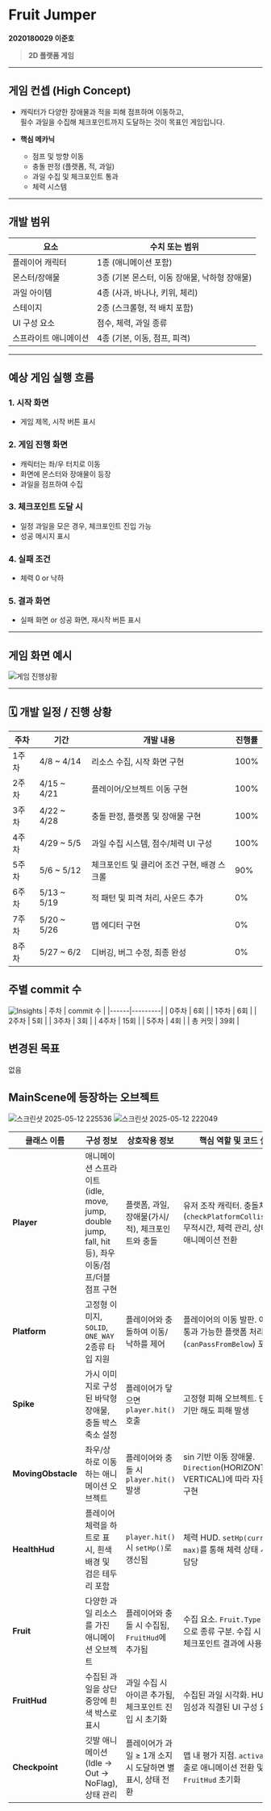 # Fruit Jumper
 **2020180029 이준호**
> **2D 플랫폼 게임**  

---

## 게임 컨셉 (High Concept)

- 캐릭터가 다양한 장애물과 적을 피해 점프하며 이동하고,  
  필수 과일을 수집해 체크포인트까지 도달하는 것이 목표인 게임입니다.
  
- **핵심 메카닉**
  - 점프 및 방향 이동
  - 충돌 판정 (플랫폼, 적, 과일) 
  - 과일 수집 및 체크포인트 통과 
  - 체력 시스템
 
---

## 개발 범위 

| 요소              | 수치 또는 범위 |
|------------------|----------------|
| 플레이어 캐릭터    | 1종 (애니메이션 포함) |
| 몬스터/장애물     | 3종 (기본 몬스터, 이동 장애물, 낙하형 장애물) |
| 과일 아이템        | 4종 (사과, 바나나, 키위, 체리) |
| 스테이지          | 2종 (스크롤형, 적 배치 포함) |
| UI 구성 요소       | 점수, 체력, 과일 종류 |
| 스프라이트 애니메이션 | 4종 (기본, 이동, 점프, 피격) |

---

##  예상 게임 실행 흐름

### 1. 시작 화면
- 게임 제목, 시작 버튼 표시

### 2. 게임 진행 화면
- 캐릭터는 좌/우 터치로 이동
- 화면에 몬스터와 장애물이 등장
- 과일을 점프하여 수집

### 3. 체크포인트 도달 시
- 일정 과일을 모은 경우, 체크포인트 진입 가능
- 성공 메시지 표시

### 4. 실패 조건
- 체력 0 or 낙하 
  
### 5. 결과 화면
- 실패 화면 or 성공 화면, 재시작 버튼 표시
  
---

##  게임 화면 예시
![게임 진행상황](https://github.com/user-attachments/assets/92663505-6339-47da-a599-a3bee2d19efc)


---
## 🗓️ 개발 일정 / 진행 상황

| 주차  | 기간           | 개발 내용                     | 진행률    |
| --- | ------------ | ------------------------- | ------ |
| 1주차 | 4/8 \~ 4/14  | 리소스 수집, 시작 화면 구현          |  100% |
| 2주차 | 4/15 \~ 4/21 | 플레이어/오브젝트 이동 구현           |  100% |
| 3주차 | 4/22 \~ 4/28 | 충돌 판정, 플랫폼 및 장애물 구현       |  100% |
| 4주차 | 4/29 \~ 5/5  | 과일 수집 시스템, 점수/체력 UI 구성    |  100% |
| 5주차 | 5/6 \~ 5/12  | 체크포인트 및 클리어 조건 구현, 배경 스크롤 |  90% |
| 6주차 | 5/13 \~ 5/19 | 적 패턴 및 피격 처리, 사운드 추가      |  0%   |
| 7주차 | 5/20 \~ 5/26 | 맵 에디터 구현                  |  0%   |
| 8주차 | 5/27 \~ 6/2  | 디버깅, 버그 수정, 최종 완성         |  0%   |


## 주별 commit 수
![Insights](https://github.com/user-attachments/assets/9a9719d0-0701-4d77-84c9-7a948e2d4021)
| 주차 | commit 수 |
|------|---------|
| 0주차 | 6회     |
| 1주차 | 6회     |
| 2주차 | 5회     |
| 3주차 | 3회     |
| 4주차 | 15회    |
| 5주차 | 4회     |
| 총 커밋 | 39회     |

## 변경된 목표
없음

## MainScene에 등장하는 오브젝트
![스크린샷 2025-05-12 225536](https://github.com/user-attachments/assets/0d7094ca-93e4-4705-b707-46fe58104981)
![스크린샷 2025-05-12 222049](https://github.com/user-attachments/assets/36c3c9a8-804d-4acc-9536-6399b6f14e6c)

| 클래스 이름             | 구성 정보                                                         | 상호작용 정보                             | 핵심 역할 및 코드 설명                                                            |
| ------------------ | ------------------------------------------------------------- | ----------------------------------- | ------------------------------------------------------------------------ |
| **Player**         | 애니메이션 스프라이트 (idle, move, jump, double jump, fall, hit 등), 좌우 이동/점프/더블점프 구현 | 플랫폼, 과일, 장애물(가시/적), 체크포인트와 충돌       | 유저 조작 캐릭터. 충돌처리(`checkPlatformCollision()`), 무적시간, 체력 관리, 상태 기반 애니메이션 전환 |
| **Platform**       | 고정형 이미지, `SOLID`, `ONE_WAY` 2종류 타입 지원                         | 플레이어와 충돌하여 이동/낙하를 제어                | 플레이어의 이동 발판. 아래에서 통과 가능한 플랫폼 처리(`canPassFromBelow`) 포함                   |
| **Spike**          | 가시 이미지로 구성된 바닥형 장애물, 충돌 박스 축소 설정                              | 플레이어가 닿으면 `player.hit()` 호출         | 고정형 피해 오브젝트. 단순히 닿기만 해도 피해 발생                                            |
| **MovingObstacle** | 좌우/상하로 이동하는 애니메이션 오브젝트                                        | 플레이어와 충돌 시 `player.hit()` 발생        | sin 기반 이동 장애물. `Direction`(HORIZONTAL, VERTICAL)에 따라 자동 이동 구현            |
| **HealthHud**      | 플레이어 체력을 하트로 표시, 흰색 배경 및 검은 테두리 포함                            | `player.hit()` 시 `setHp()`로 갱신됨     | 체력 HUD. `setHp(current, max)`를 통해 체력 상태 시각화 담당                           |
| **Fruit**          | 다양한 과일 리소스를 가진 애니메이션 오브젝트                                     | 플레이어와 충돌 시 수집됨, `FruitHud`에 추가됨     | 수집 요소. `Fruit.Type` enum으로 종류 구분. 수집 시 HUD와 체크포인트 결과에 사용됨                |
| **FruitHud**       | 수집된 과일을 상단 중앙에 흰색 박스로 표시                                      | 과일 수집 시 아이콘 추가됨, 체크포인트 진입 시 초기화     | 수집된 과일 시각화. HUD로 게임성과 직결된 UI 구성 요소                                       |
| **Checkpoint**     | 깃발 애니메이션(Idle → Out → NoFlag), 상태 관리                          | 플레이어가 과일 ≥ 1개 소지 시 도달하면 별 표시, 상태 전환 | 맵 내 평가 지점. `activate()` 호출로 애니메이션 전환 및 `FruitHud` 초기화                    |






